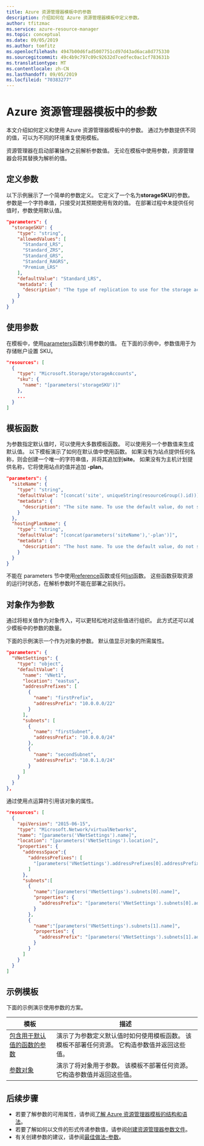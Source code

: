 ```yaml
---
title: Azure 资源管理器模板中的参数
description: 介绍如何在 Azure 资源管理器模板中定义参数。
author: tfitzmac
ms.service: azure-resource-manager
ms.topic: conceptual
ms.date: 09/05/2019
ms.author: tomfitz
ms.openlocfilehash: 4947b00d6fad5007751cd97d43ad6aca8d775330
ms.sourcegitcommit: 49c4b9c797c09c92632d7cedfec0ac1cf783631b
ms.translationtype: MT
ms.contentlocale: zh-CN
ms.lasthandoff: 09/05/2019
ms.locfileid: "70383277"
---
```

# <a name="parameters-in-azure-resource-manager-templates"></a>Azure 资源管理器模板中的参数

本文介绍如何定义和使用 Azure 资源管理器模板中的参数。 通过为参数提供不同的值，可以为不同的环境重复使用模板。

资源管理器在启动部署操作之前解析参数值。 无论在模板中使用参数，资源管理器会将其替换为解析的值。

## <a name="define-parameter"></a>定义参数

以下示例展示了一个简单的参数定义。 它定义了一个名为**storageSKU**的参数。 参数是一个字符串值，只接受对其预期使用有效的值。 在部署过程中未提供任何值时，参数使用默认值。

```json
"parameters": {
  "storageSKU": {
    "type": "string",
    "allowedValues": [
      "Standard_LRS",
      "Standard_ZRS",
      "Standard_GRS",
      "Standard_RAGRS",
      "Premium_LRS"
    ],
    "defaultValue": "Standard_LRS",
    "metadata": {
      "description": "The type of replication to use for the storage account."
    }
  }
}
```

## <a name="use-parameter"></a>使用参数

在模板中，使用[parameters](resource-group-template-functions-deployment.md#parameters)函数引用参数的值。 在下面的示例中，参数值用于为存储帐户设置 SKU。

```json
"resources": [
  {
    "type": "Microsoft.Storage/storageAccounts",
    "sku": {
      "name": "[parameters('storageSKU')]"
    },
    ...
  }
]
```

## <a name="template-functions"></a>模板函数

为参数指定默认值时，可以使用大多数模板函数。 可以使用另一个参数值来生成默认值。 以下模板演示了如何在默认值中使用函数。 如果没有为站点提供任何名称，则会创建一个唯一的字符串值，并将其追加到**site**。 如果没有为主机计划提供名称，它将使用站点的值并追加 **-plan**。

```json
"parameters": {
  "siteName": {
    "type": "string",
    "defaultValue": "[concat('site', uniqueString(resourceGroup().id))]",
    "metadata": {
      "description": "The site name. To use the default value, do not specify a new value."
    }
  },
  "hostingPlanName": {
    "type": "string",
    "defaultValue": "[concat(parameters('siteName'),'-plan')]",
    "metadata": {
      "description": "The host name. To use the default value, do not specify a new value."
    }
  }
}
```

不能在 parameters 节中使用[reference](resource-group-template-functions-resource.md#reference)函数或任何[list](resource-group-template-functions-resource.md#list)函数。 这些函数获取资源的运行时状态，在解析参数时不能在部署之前执行。

## <a name="objects-as-parameters"></a>对象作为参数

通过将相关值作为对象传入，可以更轻松地对这些值进行组织。 此方式还可以减少模板中的参数的数量。

下面的示例演示一个作为对象的参数。 默认值显示对象的所需属性。

```json
"parameters": {
  "VNetSettings": {
    "type": "object",
    "defaultValue": {
      "name": "VNet1",
      "location": "eastus",
      "addressPrefixes": [
        {
          "name": "firstPrefix",
          "addressPrefix": "10.0.0.0/22"
        }
      ],
      "subnets": [
        {
          "name": "firstSubnet",
          "addressPrefix": "10.0.0.0/24"
        },
        {
          "name": "secondSubnet",
          "addressPrefix": "10.0.1.0/24"
        }
      ]
    }
  }
},
```

通过使用点运算符引用该对象的属性。

```json
"resources": [
  {
    "apiVersion": "2015-06-15",
    "type": "Microsoft.Network/virtualNetworks",
    "name": "[parameters('VNetSettings').name]",
    "location": "[parameters('VNetSettings').location]",
    "properties": {
      "addressSpace":{
        "addressPrefixes": [
          "[parameters('VNetSettings').addressPrefixes[0].addressPrefix]"
        ]
      },
      "subnets":[
        {
          "name":"[parameters('VNetSettings').subnets[0].name]",
          "properties": {
            "addressPrefix": "[parameters('VNetSettings').subnets[0].addressPrefix]"
          }
        },
        {
          "name":"[parameters('VNetSettings').subnets[1].name]",
          "properties": {
            "addressPrefix": "[parameters('VNetSettings').subnets[1].addressPrefix]"
          }
        }
      ]
    }
  }
]
```

## <a name="example-templates"></a>示例模板

下面的示例演示使用参数的方案。

|模板  |描述  |
|---------|---------|
|[包含用于默认值的函数的参数](https://github.com/Azure/azure-docs-json-samples/blob/master/azure-resource-manager/parameterswithfunctions.json) | 演示了为参数定义默认值时如何使用模板函数。 该模板不部署任何资源。 它构造参数值并返回这些值。 |
|[参数对象](https://github.com/Azure/azure-docs-json-samples/blob/master/azure-resource-manager/parameterobject.json) | 演示了将对象用于参数。 该模板不部署任何资源。 它构造参数值并返回这些值。 |


## <a name="next-steps"></a>后续步骤

* 若要了解参数的可用属性，请参阅[了解 Azure 资源管理器模板的结构和语法](resource-group-authoring-templates.md)。
* 若要了解如何以文件的形式传递参数值，请参阅[创建资源管理器参数文件](resource-manager-parameter-files.md)。
* 有关创建参数的建议，请参阅[最佳做法-参数](template-best-practices.md#parameters)。
